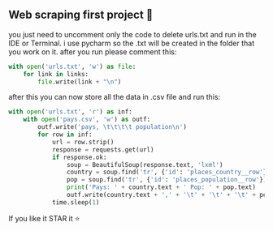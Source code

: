 ## Web scraping first project 🚀

you just need to uncomment only the code to delete urls.txt and run in the IDE or Terminal.
i use pycharm so the .txt will be created in the folder that you work on it.
after you run please comment this:

```python
with open('urls.txt', 'w') as file:
    for link in links:
        file.write(link + "\n")
```
after this you can now store all the data in .csv file and run this:
```py
with open('urls.txt', 'r') as inf:
    with open('pays.csv', 'w') as outf:
        outf.write('pays, \t\t\t\t population\n')
        for row in inf:
            url = row.strip()
            response = requests.get(url)
            if response.ok:
                soup = BeautifulSoup(response.text, 'lxml')
                country = soup.find('tr', {'id': 'places_country__row'}).find('td', {'class': 'w2p_fw'})
                pop = soup.find('tr', {'id': 'places_population__row'}).find('td', {'class': 'w2p_fw'})
                print('Pays: ' + country.text + ' Pop: ' + pop.text)
                outf.write(country.text + ',' + '\t' + '\t' + '\t' + pop.text.replace(',', '') + '\n')
            time.sleep(1)
```
If you like it STAR it ⭐️
